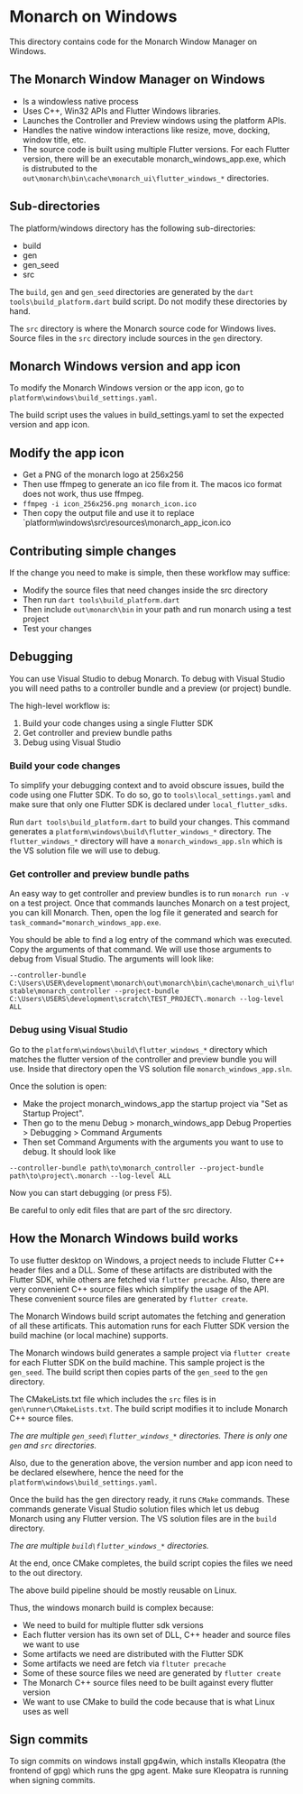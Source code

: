 # Monarch on Windows 

This directory contains code for the Monarch Window Manager on Windows.

## The Monarch Window Manager on Windows
- Is a windowless native process
- Uses C++, Win32 APIs and Flutter Windows libraries.
- Launches the Controller and Preview windows using the platform APIs.
- Handles the native window interactions like resize, move, docking, window title, etc.
- The source code is built using multiple Flutter versions. For each Flutter version, 
  there will be an executable monarch_windows_app.exe, which is distrubuted to the
  `out\monarch\bin\cache\monarch_ui\flutter_windows_*` directories.
  
## Sub-directories
The platform/windows directory has the following sub-directories:

- build
- gen
- gen_seed
- src

The `build`, `gen` and `gen_seed` directories are generated by the `dart tools\build_platform.dart`
build script. Do not modify these directories by hand.

The `src` directory is where the Monarch source code for Windows lives. Source 
files in the `src` directory include sources in the `gen` directory. 

## Monarch Windows version and app icon
To modify the Monarch Windows version or the app icon, go to 
`platform\windows\build_settings.yaml`.

The build script uses the values in build_settings.yaml to set the expected version and 
app icon.

## Modify the app icon
- Get a PNG of the monarch logo at 256x256
- Then use ffmpeg to generate an ico file from it. The macos ico format does not work, 
  thus use ffmpeg.
- `ffmpeg -i icon_256x256.png monarch_icon.ico`
- Then copy the output file and use it to replace `platform\windows\src\resources\monarch_app_icon.ico


## Contributing simple changes
If the change you need to make is simple, then these workflow may suffice:

- Modify the source files that need changes inside the src directory
- Then run `dart tools\build_platform.dart`
- Then include `out\monarch\bin` in your path and run monarch using a test project
- Test your changes

## Debugging
You can use Visual Studio to debug Monarch. To debug with Visual Studio you will need paths
to a controller bundle and a preview (or project) bundle. 

The high-level workflow is:

1. Build your code changes using a single Flutter SDK
2. Get controller and preview bundle paths
3. Debug using Visual Studio

### Build your code changes
To simplify your debugging context and to avoid obscure issues, build the code 
using one Flutter SDK.
To do so, go to `tools\local_settings.yaml` and make sure that only one Flutter SDK is 
declared under `local_flutter_sdks`.

Run `dart tools\build_platform.dart` to build your changes. 
This command generates a `platform\windows\build\flutter_windows_*` 
directory. The `flutter_windows_*` directory will have a `monarch_windows_app.sln` 
which is the VS solution file we will use to debug.

### Get controller and preview bundle paths
An easy way to get controller and preview bundles is to run `monarch run -v` on a test 
project. Once that commands launches Monarch on a test project, you can kill Monarch. Then,
open the log file it generated and search for `task_command="monarch_windows_app.exe`.

You should be able to find a log entry of the command which was executed. Copy the arguments 
of that command. We will use those arguments to debug from Visual Studio. The arguments will 
look like:

```
--controller-bundle C:\Users\USER\development\monarch\out\monarch\bin\cache\monarch_ui\flutter_windows_3.0.1-stable\monarch_controller --project-bundle C:\Users\USERS\development\scratch\TEST_PROJECT\.monarch --log-level ALL
```

### Debug using Visual Studio
Go to the `platform\windows\build\flutter_windows_*` directory which matches the flutter 
version of the controller and preview bundle you will use. Inside that directory open the 
VS solution file `monarch_windows_app.sln`.

Once the solution is open:

- Make the project monarch_windows_app the startup project via "Set as Startup Project". 
- Then go to the menu Debug > monarch_windows_app Debug Properties > Debugging > Command Arguments
- Then set Command Arguments with the arguments you want to use to debug. It should look like
```
--controller-bundle path\to\monarch_controller --project-bundle path\to\project\.monarch --log-level ALL
```

Now you can start debugging (or press F5).

Be careful to only edit files that are part of the src directory.


## How the Monarch Windows build works
To use flutter desktop on Windows, a project needs to include Flutter C++ header 
files and a DLL. Some of these artifacts are distributed with the Flutter SDK, 
while others are fetched via `flutter precache`. Also, there are very convenient C++ 
source files which simplify the usage of the API. These convenient source files 
are generated by `flutter create`.

The Monarch Windows build script automates the fetching and generation of all
these artificats. This automation runs for each Flutter SDK 
version the build machine (or local machine) supports.

The Monarch windows build generates a sample project via `flutter create` for 
each Flutter SDK on the build machine. This sample project is the `gen_seed`. 
The build script then copies parts of the `gen_seed` to the `gen` directory.

The CMakeLists.txt file which includes the `src` files is in 
`gen\runner\CMakeLists.txt`. The build script modifies it to include Monarch 
C++ source files. 

_The are multiple `gen_seed\flutter_windows_*` directories. There is only_ 
_one `gen` and `src` directories._

Also, due to the generation above, the version number and app icon need to be 
declared elsewhere, hence the need for the `platform\windows\build_settings.yaml`.

Once the build has the gen directory ready, it runs `CMake` commands. These 
commands generate Visual Studio solution files which let us debug Monarch using 
any Flutter version. The VS solution files are in the `build` directory.

_The are multiple `build\flutter_windows_*` directories._

At the end, once CMake completes, the build script copies 
the files we need to the out directory.

The above build pipeline should be mostly reusable on Linux.

Thus, the windows monarch build is complex because:

- We need to build for multiple flutter sdk versions
- Each flutter version has its own set of DLL, C++ header and source files we want to use
- Some artifacts we need are distributed with the Flutter SDK
- Some artifacts we need are fetch via `fltuter precache`
- Some of these source files we need are generated by `flutter create` 
- The Monarch C++ source files need to be built against every flutter version
- We want to use CMake to build the code because that is what Linux uses as well


## Sign commits
To sign commits on windows install gpg4win, which installs Kleopatra (the frontend of gpg)
which runs the gpg agent. Make sure Kleopatra is running when signing commits.
